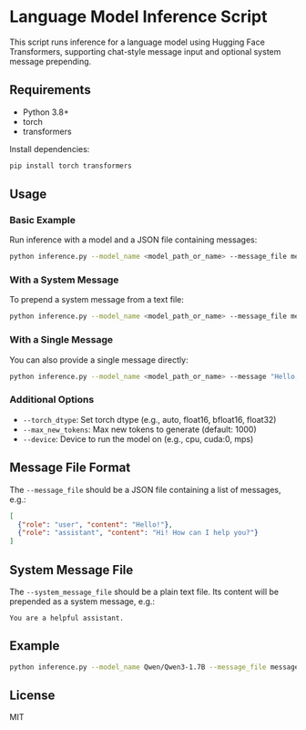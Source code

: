 # Language Model Inference Script

This script runs inference for a language model using Hugging Face Transformers, supporting chat-style message input and optional system message prepending.

## Requirements
- Python 3.8+
- torch
- transformers

Install dependencies:
```sh
pip install torch transformers
```

## Usage

### Basic Example
Run inference with a model and a JSON file containing messages:
```sh
python inference.py --model_name <model_path_or_name> --message_file messages.json
```

### With a System Message
To prepend a system message from a text file:
```sh
python inference.py --model_name <model_path_or_name> --message_file messages.json --system_message_file system.txt
```

### With a Single Message
You can also provide a single message directly:
```sh
python inference.py --model_name <model_path_or_name> --message "Hello, how are you?"
```

### Additional Options
- `--torch_dtype`: Set torch dtype (e.g., auto, float16, bfloat16, float32)
- `--max_new_tokens`: Max new tokens to generate (default: 1000)
- `--device`: Device to run the model on (e.g., cpu, cuda:0, mps)

## Message File Format
The `--message_file` should be a JSON file containing a list of messages, e.g.:
```json
[
  {"role": "user", "content": "Hello!"},
  {"role": "assistant", "content": "Hi! How can I help you?"}
]
```

## System Message File
The `--system_message_file` should be a plain text file. Its content will be prepended as a system message, e.g.:
```
You are a helpful assistant.
```

## Example
```sh
python inference.py --model_name Qwen/Qwen3-1.7B --message_file messages.json --system_message_file system.txt --device cpu
```

## License
MIT
